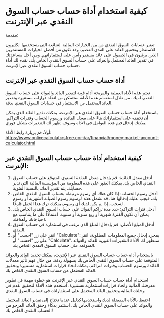 كيفية استخدام أداة حساب حساب السوق النقدي عبر الإنترنت
======================================================

مقدمة:

تعتبر حسابات السوق النقدي من بين الخيارات المالية الشائعة التي يستخدمها الكثيرون للاستثمار وتحقيق العائد على المدى القصير. وقد تكون من أفضل الخيارات للمستثمرين الذين يرغبون في الحصول على عائد مستقر وآمن على استثماراتهم. ومن أجل مساعدتك في تقدير العائد المحتمل والعوائد على حساب السوق النقدي الخاص بك، نقدم لك أداة حساب حساب السوق النقدي عبر الإنترنت.

أداة حساب حساب السوق النقدي عبر الإنترنت
----------------------------------------

تعتبر هذه الأداة العملية والمريحة أداة قوية لتقدير العائد والعوائد على حساب السوق النقدي لديك. من خلال استخدام هذه الأداة، ستتمكن من اتخاذ قرارات مستنيرة وتقدير العائد المحتمل من الاستثمار في حسابات السوق النقدي بدقة.

باستخدام أداة حساب حساب السوق النقدي عبر الإنترنت، يمكنك تقدير العائد الذي يمكن أن تحققه على استثماراتك بناءً على معدل الفائدة ورسوم الحساب وفترات التراكم. يمكنك إدخال قيم هذه العوامل في الأداة وسوف تظهر لك التقديرات بشكل فوري.

أولاً، قم بزيارة رابط الأداة: <https://www.onlinecalculatorsfree.com/ar/financial/money-market-account-calculator.html>

كيفية استخدام أداة حساب حساب السوق النقدي عبر الإنترنت:
-------------------------------------------------------

1. أدخل معدل الفائدة: قم بإدخال معدل الفائدة السنوي المتوقع على حساب السوق النقدي الخاص بك. يمكنك العثور على هذه المعلومة من المؤسسة المالية التي تدير حسابك. يتم تقدير العائد بالنسبة المئوية.
2. أدخل رسوم الحساب: إذا كان هناك أي رسوم مرتبطة بحساب السوق النقدي الخاص بك، فيجب عليك إدخالها هنا. قد تشمل هذه الرسوم رسوم الصيانة الشهرية أو رسوم السحب. إذا لم يكن لديك أي رسوم، يمكنك ترك هذا الحقل فارغًا.
3. أدخل فترات التراكم: حدد مدة تراكم الفوائد على حساب السوق النقدي الخاص بك. يمكن أن تكون الفترة شهرية أو ربع سنوية أو سنوية، اعتمادًا على ما يتناسب مع احتياجاتك وأهدافك.
4. أدخل المبلغ الأصلي: قم بإدخال المبلغ الذي ترغب في استثماره في حساب السوق النقدي.
5. انقر على زر "احسب" أو "Calculate": بمجرد إدخال جميع المعلومات المطلوبة، انقر على زر "احسب" أو "Calculate". ستظهر لك الأداة التقديرات الفورية للعائد والعوائد المتوقعة على حساب السوق النقدي الخاص بك.

باستخدام أداة حساب حساب السوق النقدي عبر الإنترنت، يمكنك تحديد العائد والعوائد المتوقعة على حساب السوق النقدي الخاص بك بسهولة ودقة. من خلال فهم تأثير معدلات الفائدة ورسوم الحساب وفترات التراكم، يمكنك اتخاذ قرارات استثمارية مستنيرة وتحقيق العائد المحتمل من حساب السوق النقدي الخاص بك.

استخدام أداة حساب حساب السوق النقدي عبر الإنترنت هو خطوة مهمة في تطوير معرفتك المالية واتخاذ قرارات استثمارية مستنيرة. استخدم هذه الأداة لتحقيق تقدم في رحلتك المالية وتحقيق العائد المحتمل على استثماراتك في حساب السوق النقدي.

احتفظ بالأداة المفضلة لديك واستخدمها كدليل عندما تحتاج إلى تقدير العائد المحتمل والعوائد على حساب السوق النقدي الخاص بك. استثمر بذكاء وحقق العائد المرجو من الحساب النقدي الخاص بك!